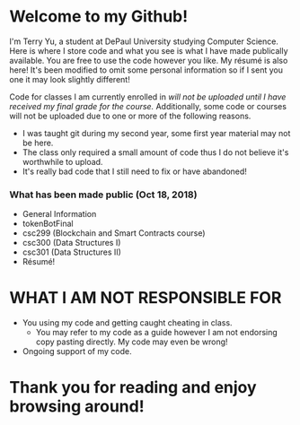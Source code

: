 # Welcome to my Github! #

I'm Terry Yu, a student at DePaul University studying Computer Science. Here is where I store code and what you see is what I have made publically available. You are free to use the code however you like. My résumé is also here! It's been modified to omit some personal information so if I sent you one it may look slightly different!


Code for classes I am currently enrolled in *will not be uploaded until I have received my final grade for the course.* Additionally, some code or courses will not be uploaded due to one or more of the following reasons.


* I was taught git during my second year, some first year material may not be here.
* The class only required a small amount of code thus I do not believe it's worthwhile to upload.
* It's really bad code that I still need to fix or have abandoned!


### What has been made public (Oct 18, 2018) ###

* General Information
* tokenBotFinal
* csc299 (Blockchain and Smart Contracts course)
* csc300 (Data Structures I)
* csc301 (Data Structures II)
* Résumé!

# WHAT I AM NOT RESPONSIBLE FOR #

* You using my code and getting caught cheating in class.
	+ You may refer to my code as a guide however I am not endorsing copy pasting directly. My code may even be wrong!
* Ongoing support of my code.


# Thank you for reading and enjoy browsing around! #
